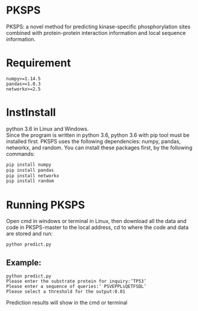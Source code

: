 # PKSPS
PKSPS: a novel method for predicting kinase-specific phosphorylation sites combined with protein-protein interaction information and local sequence information.
# Requirement
```
numpy>=1.14.5
pandas>=1.0.3
networkx>=2.5
```
# InstInstall 
python 3.6 in Linux and Windows.<br>
Since the program is written in python 3.6, python 3.6 with pip tool must be installed first. PKSPS uses the following dependencies: numpy, pandas, networkx, and random. You can install these packages first, by the following commands:<br>
```python
pip install numpy
pip install pandas
pip install networkx
pip install random
```
# Running PKSPS
Open cmd in windows or terminal in Linux, then download all the data and code in PKSPS-master to the local address, cd to where the code and data are stored and run:
```
python predict.py
```
## Example:
```
python predict.py 
Please enter the substrate protein for inquiry:’TP53’
Please enter a sequence of queries:’ PSVEPPLsQETFSDL’
Please select a threshold for the output:0.01
```
Prediction results will show in the cmd or terminal
